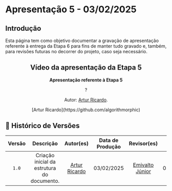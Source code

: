 # Apresentação 5 - 03/02/2025

## Introdução 
Esta página tem como objetivo documentar a gravação de apresentação referente à entrega da Etapa 6 para fins de manter tudo gravado e, também, para revisões futuras no decorrer do projeto, caso seja necessário.

<center>

## Vídeo da apresentação da Etapa 5

<div align="center">
    <p><strong>Apresentação referente à Etapa 5</strong></p>
</div>

?

<div align="center">
    <p>Autor: <a href="https://github.com/algorithmorphic">Artur Ricardo</a>.</p>
</div>[Artur Ricardo](https://github.com/algorithmorphic)

</center>

## 📑 Histórico de Versões
| Versão | Descrição | Autor(es) | Data de Produção | Revisor(es) | Data de Revisão |   
| :----: | :-------: | :-------: | :--------------: | :---------: | :-------------: |
| `1.0`  | Criação inicial da estrutura do documento.  | [Artur Ricardo](https://github.com/algorithmorphic) | 03/02/2025 |[Emivalto Júnior](https://github.com/EmivaltoJrr)| 03/02/2025|

